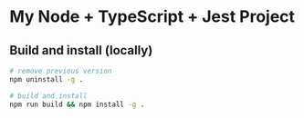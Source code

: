 # My Node + TypeScript + Jest Project

## Build and install (locally)

```bash
# remove previous version
npm uninstall -g .

# build and install
npm run build && npm install -g .
```

